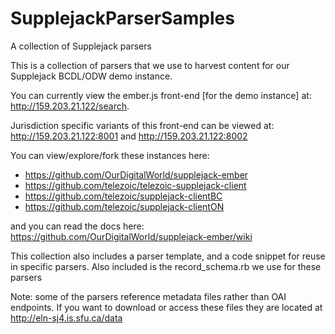 # SupplejackParserSamples
A collection of Supplejack parsers

This is a collection of parsers that we use to harvest content for our Supplejack BCDL/ODW demo instance. 

You can currently view the ember.js front-end [for the demo instance] at: http://159.203.21.122/search.

Jurisdiction specific variants of this front-end can be viewed at: http://159.203.21.122:8001 and http://159.203.21.122:8002

You can view/explore/fork these instances here: 

- https://github.com/OurDigitalWorld/supplejack-ember
- https://github.com/telezoic/telezoic-supplejack-client
- https://github.com/telezoic/supplejack-clientBC
- https://github.com/telezoic/supplejack-clientON


and you can read the docs here: https://github.com/OurDigitalWorld/supplejack-ember/wiki

This collection also includes a parser template, and a code snippet for reuse in specific parsers. Also included is the record_schema.rb we use for these parsers

Note: some of the parsers reference metadata files rather than OAI endpoints. If you want to download or access these files they are located at http://eln-sj4.is.sfu.ca/data


